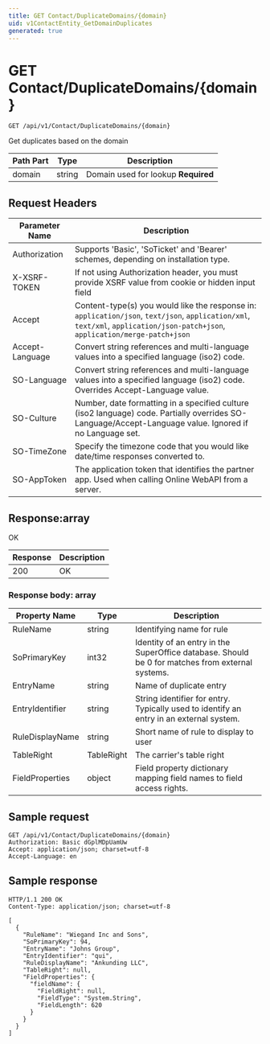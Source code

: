 ```yaml
---
title: GET Contact/DuplicateDomains/{domain}
uid: v1ContactEntity_GetDomainDuplicates
generated: true
---
```


# GET Contact/DuplicateDomains/{domain}

```http
GET /api/v1/Contact/DuplicateDomains/{domain}
```

Get duplicates based on the domain






| Path Part | Type | Description |
|-----------|------|-------------|
| domain | string | Domain used for lookup **Required** |



## Request Headers

| Parameter Name | Description |
|----------------|-------------|
| Authorization  | Supports 'Basic', 'SoTicket' and 'Bearer' schemes, depending on installation type. |
| X-XSRF-TOKEN   | If not using Authorization header, you must provide XSRF value from cookie or hidden input field |
| Accept         | Content-type(s) you would like the response in: `application/json`, `text/json`, `application/xml`, `text/xml`, `application/json-patch+json`, `application/merge-patch+json` |
| Accept-Language | Convert string references and multi-language values into a specified language (iso2) code. |
| SO-Language | Convert string references and multi-language values into a specified language (iso2) code. Overrides Accept-Language value. |
| SO-Culture | Number, date formatting in a specified culture (iso2 language) code. Partially overrides SO-Language/Accept-Language value. Ignored if no Language set. |
| SO-TimeZone | Specify the timezone code that you would like date/time responses converted to. |
| SO-AppToken | The application token that identifies the partner app. Used when calling Online WebAPI from a server. |


## Response:array

OK

| Response | Description |
|----------------|-------------|
| 200 | OK |

### Response body: array

| Property Name | Type |  Description |
|----------------|------|--------------|
| RuleName | string | Identifying name for rule |
| SoPrimaryKey | int32 | Identity of an entry in the SuperOffice database. Should be 0 for matches from external systems. |
| EntryName | string | Name of duplicate entry |
| EntryIdentifier | string | String identifier for entry. Typically used to identify an entry in an external system. |
| RuleDisplayName | string | Short name of rule to display to user |
| TableRight | TableRight | The carrier's table right |
| FieldProperties | object | Field property dictionary mapping field names to field access rights. |

## Sample request

```http!
GET /api/v1/Contact/DuplicateDomains/{domain}
Authorization: Basic dGplMDpUamUw
Accept: application/json; charset=utf-8
Accept-Language: en
```

## Sample response

```http_
HTTP/1.1 200 OK
Content-Type: application/json; charset=utf-8

[
  {
    "RuleName": "Wiegand Inc and Sons",
    "SoPrimaryKey": 94,
    "EntryName": "Johns Group",
    "EntryIdentifier": "qui",
    "RuleDisplayName": "Ankunding LLC",
    "TableRight": null,
    "FieldProperties": {
      "fieldName": {
        "FieldRight": null,
        "FieldType": "System.String",
        "FieldLength": 620
      }
    }
  }
]
```